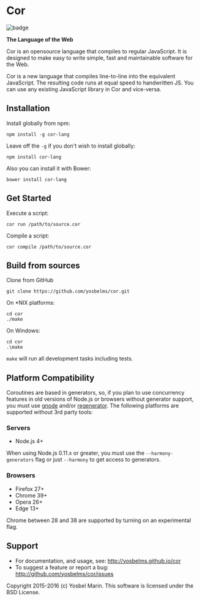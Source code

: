 # Cor

![badge](https://circleci.com/gh/yosbelms/cor/tree/master.png?circle-token=687381b892447ef211dc27dd08a9752b9ec450af)

**The Language of the Web**

Cor is an opensource language that compiles to regular JavaScript. It is designed to make easy to write simple, fast and maintainable software for the Web.

Cor is a new language that compiles line-to-line into the equivalent JavaScript. The resulting code runs at equal speed to handwritten JS. You can use any existing JavaScript library in Cor and vice-versa.


## Installation

Install globally from npm:
```
npm install -g cor-lang
```

Leave off the `-g` if you don't wish to install globally:
```
npm install cor-lang
```

Also you can install it with Bower:
```
bower install cor-lang
```

## Get Started

Execute a script:
```
cor run /path/to/source.cor
```

Compile a script:
```
cor compile /path/to/source.cor
```

## Build from sources

Clone from GitHub

```
git clone https://github.com/yosbelms/cor.git
```

On *NIX platforms:

```
cd cor
./make
```

On Windows:

```
cd cor
.\make
```

`make` will run all development tasks including tests.

## Platform Compatibility

Coroutines are based in generators, so, if you plan to use concurrency features in old versions of Node.js or browsers without generator support, you must use [gnode](https://github.com/TooTallNate/gnode) and/or [regenerator](http://facebook.github.io/regenerator/). The following platforms are supported without 3rd party tools:

### Servers

* Node.js 4+

When using Node.js 0.11.x or greater, you must use the `--harmony-generators` flag or just `--harmony` to get access to generators.

### Browsers

* Firefox 27+
* Chrome 39+
* Opera 26+
* Edge 13+

Chrome between 28 and 38 are supported by turning on an experimental flag.

## Support

* For documentation, and usage, see: http://yosbelms.github.io/cor
* To suggest a feature or report a bug: http://github.com/yosbelms/cor/issues

Copyright 2015-2016 (c) Yosbel Marin. This software is licensed under the BSD License.